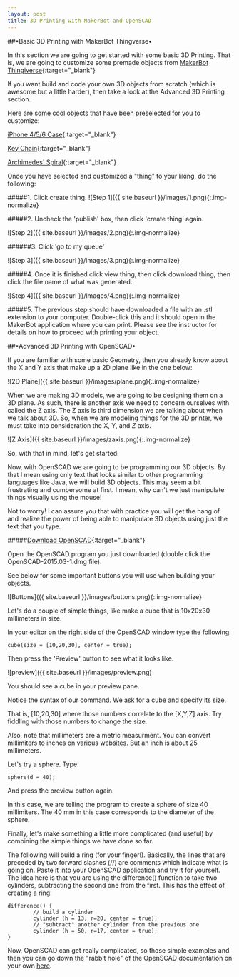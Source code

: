```yaml
---
layout: post
title: 3D Printing with MakerBot and OpenSCAD
---
```


##•Basic 3D Printing with MakerBot Thingverse•

In this section we are going to get started with some basic 3D Printing. That is, we are going to customize some premade objects from [MakerBot Thingiverse](http://www.thingiverse.com/customizable){:target="_blank"} 

If you want build and code your own 3D objects from scratch (which is awesome but a little harder), then take a look at the Advanced 3D Printing section.

Here are some cool objects that have been preselected for you to customize:

[iPhone 4/5/6 Case](http://www.thingiverse.com/apps/customizer/run?thing_id=813330){:target="_blank"}

[Key Chain](http://www.thingiverse.com/apps/customizer/run?thing_id=834725){:target="_blank"}

[Archimedes' Spiral](http://www.thingiverse.com/apps/customizer/run?thing_id=739927){:target="_blank"}

Once you have selected and customized a "thing" to your liking, do the following:

#####1. Click create thing.
![Step 1]({{ site.baseurl }}/images/1.png){:.img-normalize}

#####2. Uncheck the 'publish' box, then click 'create thing' again.

![Step 2]({{ site.baseurl }}/images/2.png){:.img-normalize}

######3. Click 'go to my queue'

![Step 3]({{ site.baseurl }}/images/3.png){:.img-normalize}

#####4. Once it is finished click view thing, then click download thing, then click the file name of what was generated.

![Step 4]({{ site.baseurl }}/images/4.png){:.img-normalize}

#####5. The previous step should have downloaded a file with an .stl extension to your computer. Double-click this and it should open in the MakerBot application where you can print. Please see the instructor for details on how to proceed with printing your object.

##•Advanced 3D Printing with OpenSCAD•

If you are familiar with some basic Geometry, then you already know about the X and Y axis that make up a 2D plane like in the one below:

![2D Plane]({{ site.baseurl }}/images/plane.png){:.img-normalize}

When we are making 3D models, we are going to be designing them on a 3D plane. As such, there is another axis we need to concern ourselves with called the Z axis. The Z axis is third dimension we are talking about when we talk about 3D. So, when we are modeling things for the 3D printer, we must take into consideration the X, Y, and *Z* axis.

![Z Axis]({{ site.baseurl }}/images/zaxis.png){:.img-normalize}

So, with that in mind, let's get started:

Now, with OpenSCAD we are going to be programming our 3D objects. By that I mean using only text that looks similar to other programming languages like Java, we will build 3D objects. This may seem a bit frustrating and cumbersome at first. I mean, why can't we just manipulate things visually using the mouse! 

Not to worry! I can assure you that with practice you will get the hang of and realize the power of being able to manipulate 3D objects using just the text that you type.

#####[Download OpenSCAD](http://files.openscad.org/OpenSCAD-2015.03-1.dmg){:target="_blank"}

Open the OpenSCAD program you just downloaded (double click the OpenSCAD-2015.03-1.dmg file).

See below for some important buttons you will use when building your objects.

![Buttons]({{ site.baseurl }}/images/buttons.png){:.img-normalize}

Let's do a couple of simple things, like make a cube that is 10x20x30 millimeters in size.

In your editor on the right side of the OpenSCAD window type the following.

	cube(size = [10,20,30], center = true);

Then press the 'Preview' button to see what it looks like.

![preview]({{ site.baseurl }}/images/preview.png)

You should see a cube in your preview pane.

Notice the syntax of our command. We ask for a cube and specify its size.

That is, [10,20,30] where those numbers correlate to the [X,Y,Z] axis. Try fiddling with those numbers to change the size.

Also, note that millimeters are a metric measurment. You can convert millimiters to inches on various websites. But an inch is about 25 millimeters.

Let's try a sphere. Type:

	sphere(d = 40);

And press the preview button again.

In this case, we are telling the program to create a sphere of size 40 millimiters. The 40 mm in this case corresponds to the diameter of the sphere.

Finally, let's make something a little more complicated (and useful) by combining the simple things we have done so far.

The following will build a ring (for your finger!). Basically, the lines that are preceded by two forward slashes (//) are comments which indicate what is going on. Paste it into your OpenSCAD application and try it for yourself. The idea here is that you are using the difference() function to take two cylinders, subtracting the second one from the first. This has the effect of creating a ring!

	difference() {
	        // build a cylinder
	        cylinder (h = 13, r=20, center = true);
	        // "subtract" another cylinder from the previous one
	        cylinder (h = 50, r=17, center = true);
	}
	

Now, OpenSCAD can get really complicated, so those simple examples and then you can go down the "rabbit hole" of the OpenSCAD documentation on your own [here](http://en.wikibooks.org/wiki/Category:OpenSCAD_User_Manual).
